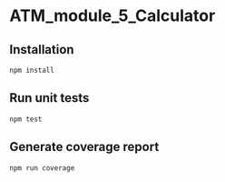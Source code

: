 # ATM_module_5_Calculator
## Installation
`npm install`
## Run unit tests
`npm test`
## Generate coverage report
`npm run coverage`
